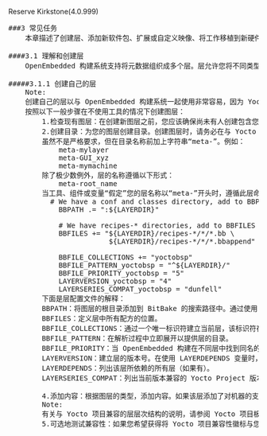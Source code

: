 Reserve
Kirkstone(4.0.999)
<pre>
###3 常见任务
	本章描述了创建层、添加新软件包、扩展或自定义映像、将工作移植到新硬件（添加新机器）等基本过程。您会发现这里记录的过程经常出现在使用 Yocto 项目的开发周期中。

####3.1 理解和创建层
	OpenEmbedded 构建系统支持将元数据组织成多个层。层允许您将不同类型的自定义相互隔离。有关 Yocto 项目层模型的介绍信息，请参阅 Yocto Project Overview and Concepts Manual 中的“The Yocto Project Layer Model”部分。

#####3.1.1 创建自己的层
	Note:
	创建自己的层以与 OpenEmbedded 构建系统一起使用非常容易，因为 Yocto 项目附带了加速创建层的工具。本节介绍您手动创建图层的步骤，以便您更好地理解它们。有关层创建工具的信息，请参阅 Yocto 项目板支持包 (BSP) 开发人员指南中的“使用 bitbake-layers 脚本创建新的 BSP 层”部分和“使用 bitbake-layers 脚本创建通用层”部分”本手册后面的部分。
    按照以下一般步骤在不使用工具的情况下创建图层：
    	1.检查现有图层：在创建新图层之前，您应该确保尚未有人创建包含您需要的元数据的图层。您可以在 OpenEmbedded 元数据索引中查看来自 OpenEmbedded 社区的可用于 Yocto 项目的层列表。您可以找到与您需要的相同或接近的图层。
    	2.创建目录：为您的图层创建目录。创建图层时，请务必在与 Yocto 项目源目录无关的区域（例如克隆的 poky 存储库）中创建目录。
		虽然不是严格要求，但在目录名称前加上字符串“meta-”。例如：
            meta-mylayer
            meta-GUI_xyz
            meta-mymachine
        除了极少数例外，层的名称遵循以下形式：
        	meta-root_name
        当工具、组件或变量“假定”您的层名称以“meta-”开头时，遵循此层命名约定可以为您省去麻烦。一个值得注意的示例是在配置文件中，如以下步骤所示，其中不带“meta-”字符串的层名称被附加到配置中使用的几个变量中。
          # We have a conf and classes directory, add to BBPATH
            BBPATH .= ":${LAYERDIR}"

            # We have recipes-* directories, add to BBFILES
            BBFILES += "${LAYERDIR}/recipes-*/*/*.bb \
                        ${LAYERDIR}/recipes-*/*/*.bbappend"

            BBFILE_COLLECTIONS += "yoctobsp"
            BBFILE_PATTERN_yoctobsp = "^${LAYERDIR}/"
            BBFILE_PRIORITY_yoctobsp = "5"
            LAYERVERSION_yoctobsp = "4"
            LAYERSERIES_COMPAT_yoctobsp = "dunfell"
        下面是层配置文件的解释：
        BBPATH：将图层的根目录添加到 BitBake 的搜索路径中。通过使用 BBPATH 变量，BitBake 定位类文件 (.bbclass)、配置文件以及包含在 include 和 require 语句中的文件。对于这些情况，BitBake 使用与 BBPATH 中找到的名称匹配的第一个文件。这类似于 PATH 变量用于二进制文件的方式。因此，建议您在自定义层中使用唯一的类和配置文件名。
        BBFILES：定义层中所有配方的位置。
        BBFILE_COLLECTIONS：通过一个唯一标识符建立当前层，该标识符在整个 OpenEmbedded 构建系统中用于引用该层。在此示例中，标识符“yoctobsp”是名为“meta-yocto-bsp”的容器层的表示。
        BBFILE_PATTERN：在解析过程中立即展开以提供层的目录。
        BBFILE_PRIORITY：当 OpenEmbedded 构建在不同层中找到同名的配方时，建立用于层中配方的优先级。
        LAYERVERSION：建立层的版本号。在使用 LAYERDEPENDS 变量时，您可以使用此版本号将图层的此确切版本指定为依赖项。
        LAYERDEPENDS：列出该层所依赖的所有层（如果有）。
        LAYERSERIES_COMPAT：列出当前版本兼容的 Yocto Project 版本。此变量是指示您的特定图层是否为当前图层的好方法。

		4.添加内容：根据图层的类型，添加内容。如果该层添加了对机器的支持，请将机器配置添加到该层内的 conf/machine/ 文件中。如果该层添加了发行版策略，请在该层内的 conf/distro/ 文件中添加发行版配置。如果该层引入了新的配方，请将您需要的配方放在该层内的 recipes-* 子目录中。
		Note:
		有关与 Yocto 项目兼容的层层次结构的说明，请参阅 Yocto 项目板支持包 (BSP) 开发人员指南中的“示例文件系统布局”部分。
        5.可选地测试兼容性：如果您希望获得将 Yocto 项目兼容性徽标与您的图层或使用您的图层的应用程序一起使用的权限，请执行以下步骤以申请兼容性。有关更多信息，请参阅“确保您的层与 Yocto 项目兼容”部分。
</pre>
